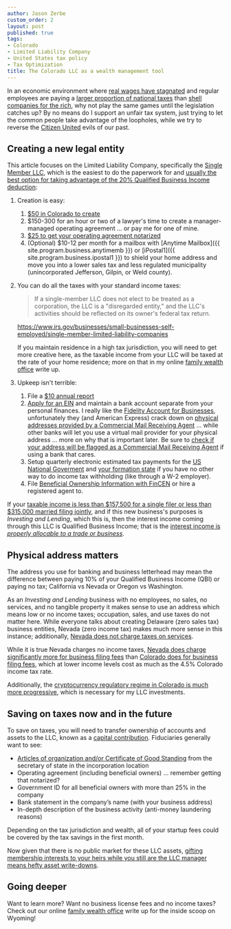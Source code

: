 ```yaml
---
author: Jason Zerbe
custom_order: 2
layout: post
published: true
tags:
- Colorado
- Limited Liability Company
- United States tax policy
- Tax Optimization
title: The Colorado LLC as a wealth management tool
---
```

In an economic environment where [real wages have stagnated](https://www.pewresearch.org/fact-tank/2018/08/07/for-most-us-workers-real-wages-have-barely-budged-for-decades/)
and regular employees are paying a [larger proportion of national taxes](https://www.cbpp.org/research/federal-tax/policy-basics-where-do-federal-tax-revenues-come-from)
than [shell companies for the rich](https://www.icij.org/investigations/panama-papers/),
why not play the same games until the legislation catches up?
By no means do I support an unfair tax system, just trying to let the common people take advantage of the loopholes,
while we try to reverse the [Citizen United](https://www.brennancenter.org/our-work/research-reports/citizens-united-explained) evils of our past.

## Creating a new legal entity
This article focuses on the Limited Liability Company,
specifically the [Single Member LLC](https://www.irs.gov/businesses/small-businesses-self-employed/single-member-limited-liability-companies),
which is the easiest to do the paperwork for and [usually the best option for taking advantage of the 20% Qualified Business Income deduction](https://www.thetaxadviser.com/issues/2020/mar/optimal-choice-entity-qbi-deduction.html):

1. Creation is easy:
    1. [$50 in Colorado to create](https://www.sos.state.co.us/pubs/info_center/fees/business.html)
    1. $150-300 for an hour or two of a lawyer's time to create a manager-managed operating agreement ... or pay me for one of mine.
    1. [$25 to get your operating agreement notarized](https://www.notarize.com/pricing)
    1. (Optional) $10-12 per month for a mailbox with [Anytime Mailbox]({{ site.program.business.anytimemb }}) or [iPostal1]({{ site.program.business.ipostal1 }})
   to shield your home address and move you into a lower sales tax and less regulated municipality (unincorporated Jefferson, Gilpin, or Weld county).
2. You can do all the taxes with your standard income taxes:
    > If a single-member LLC does not elect to be treated as a corporation, the LLC is a "disregarded entity," and the LLC's activities should be reflected on its owner's federal tax return.
    
    <https://www.irs.gov/businesses/small-businesses-self-employed/single-member-limited-liability-companies>

   If you maintain residence in a high tax jurisdiction, you will need to get more creative here,
   as the taxable income from your LLC will be taxed at the rate of your home residence; 
   more on that in my online [family wealth office](/2021/03/family-wealth-office/) write up.
4. Upkeep isn't terrible:
    1. File a [$10 annual report](https://www.sos.state.co.us/pubs/business/FAQs/reports.html)
    1. [Apply for an EIN](https://www.irs.gov/businesses/small-businesses-self-employed/apply-for-an-employer-identification-number-ein-online) and maintain a bank account separate from your personal finances. I really like the [Fidelity Account for Businesses](https://www.fidelity.com/open-account/fidelity-account-for-businesses), unfortunately they (and American Express) crack down on [physical addresses provided by a Commercial Mail Receiving Agent](https://help.virtualpostmail.com/article/224-2019-02-21-proof-of-address-for-business-bank-accounts) ... while other banks will let you use a virtual mail provider for your physical address ... more on why that is important later. Be sure to [check if your address will be flagged as a Commercial Mail Receiving Agent](https://tools.usps.com/zip-code-lookup.htm?byaddress) if using a bank that cares.
    1. Setup quarterly electronic estimated tax payments for the [US National Goverment](https://www.forbes.com/sites/ashleaebeling/2014/04/08/the-easy-way-to-make-estimated-tax-payments/) and [your formation state](https://www.colorado.gov/pacific/tax/business-income-estimated-payments) if you have no other way to do income tax withholding (like through a W-2 employer).
    1. File [Beneficial Ownership Information with FinCEN](https://www.fincen.gov/boi) or hire a registered agent to.

If your [taxable income is less than $157,500 for a single filer or less than $315,000 married filing jointly](https://www.irs.gov/newsroom/tax-cuts-and-jobs-act-provision-11011-section-199a-qualified-business-income-deduction-faqs), and if this new business's purposes is _Investing and Lending_, which this is, then the interest income coming through this LLC is Qualified Business Income; that is the [interest income is _properly allocable to a trade or business_](https://www.law.cornell.edu/definitions/uscode.php?width=840&height=800&iframe=true&def_id=26-USC-17049456-273802394&term_occur=999&term_src=title:26:subtitle:A:chapter:1:subchapter:B:part:VI:section:199A).

## Physical address matters
The address you use for banking and business letterhead may mean the difference between paying 10% of your
Qualified Business Income (QBI) or paying no tax; California vs Nevada or Oregon vs Washington.

As an _Investing and Lending_ business with no employees, no sales, no services, and no tangible property it makes
sense to use an address which means low or no income taxes; occupation, sales, and use taxes do not matter here.
While everyone talks about creating Delaware (zero sales tax) business entities, Nevada (zero income tax)
makes much more sense in this instance; additionally, [Nevada does not charge taxes on services](https://webcache.googleusercontent.com/search?q=cache:y4jBz1TcnR8J:https://tax.nv.gov/uploadedFiles/taxnvgov/Content/OnLineServices/Basic%2520Training-revised.ppt+&cd=13&hl=en&ct=clnk&gl=us).

While it is true Nevada charges no income taxes,
[Nevada does charge significantly more for business filing fees](https://www.nvsos.gov/sos/businesses/commercial-recordings/forms-fees) than [Colorado does for business filing fees](https://www.sos.state.co.us/pubs/info_center/fees/business.html),
which at lower income levels cost as much as the 4.5% Colorado income tax rate.

Additionally, the [cryptocurrency regulatory regime in Colorado is much more progressive](https://www.gtlaw.com/en/insights/2019/3/colorado-digital-token-act-exempts-certain-cryptocurrency-transactions-from-colorado-securities-laws), which is necessary for my LLC investments.

## Saving on taxes now and in the future
To save on taxes, you will need to transfer ownership of accounts and assets to the LLC, known as a [capital contribution](https://www.legalzoom.com/articles/how-to-add-capital-contributions-to-an-llc). Fiduciaries generally want to see:
- [Articles of organization and/or Certificate of Good Standing](https://www.sos.state.co.us/pubs/business/FAQs/certGoodStanding.html) from the secretary of state in the incorporation location
- Operating agreement (including beneficial owners) ... remember getting that notarized?
- Government ID for all beneficial owners with more than 25% in the company
- Bank statement in the company’s name (with your business address)
- In-depth description of the business activity (anti-money laundering reasons)

Depending on the tax jurisdiction and wealth, all of your startup fees could be covered by the tax savings in the first month.

Now given that there is no public market for these LLC assets, [gifting membership interests to your heirs while you still are the LLC manager means hefty asset write-downs](https://www.investopedia.com/articles/personal-finance/071514/using-llc-estate-planning.asp#how-a-family-llc-works).

## Going deeper
Want to learn more? Want no business license fees and no income taxes? Check out our online
[family wealth office](/2021/03/family-wealth-office/)
write up for the inside scoop on Wyoming!
